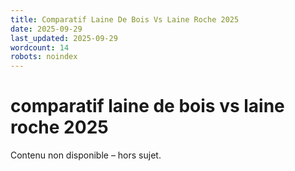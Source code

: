```yaml
---
title: Comparatif Laine De Bois Vs Laine Roche 2025
date: 2025-09-29
last_updated: 2025-09-29
wordcount: 14
robots: noindex
---
```


# comparatif laine de bois vs laine roche 2025

Contenu non disponible – hors sujet.